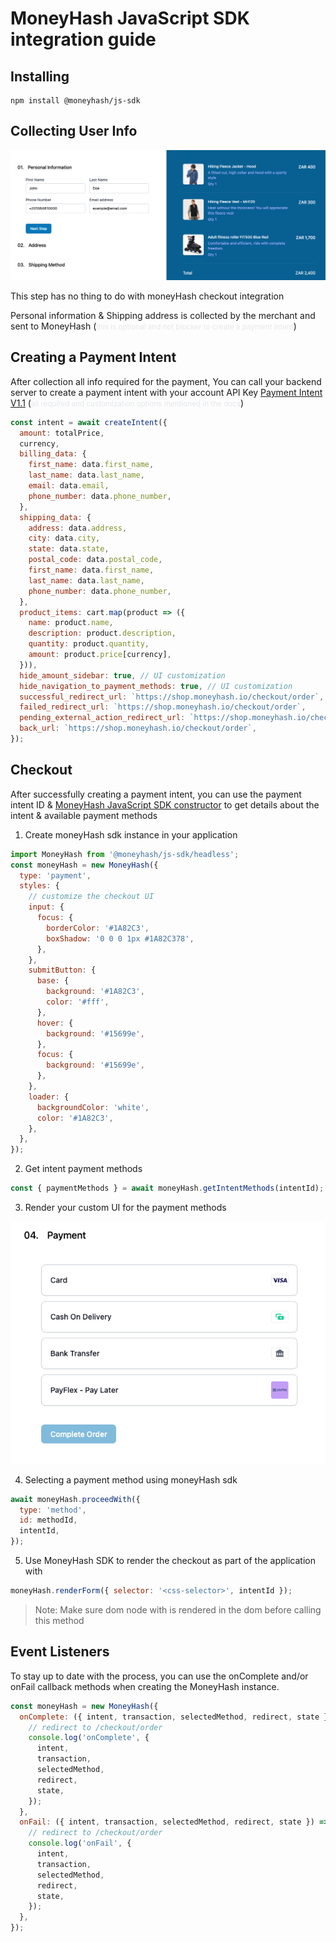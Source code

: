 # MoneyHash JavaScript SDK integration guide

## Installing

```shell
npm install @moneyhash/js-sdk
```

## Collecting User Info

![Filling user data](./src/assets/guide/UserData.png)

This step has no thing to do with moneyHash checkout integration

Personal information & Shipping address is collected by the merchant and sent to MoneyHash (<small><span style="color: rgb(229, 231, 235);">this is optional and not blocker to create a payment intent</span></small>)

## Creating a Payment Intent

After collection all info required for the payment, You can call your backend server to create a payment intent with your account API Key [Payment Intent V1.1](https://docs.moneyhash.io/reference/payment-intent-v11) (<small><span style="color: rgb(229, 231, 235);">all required and customization options mentioned in the docs</span></small>)

```js
const intent = await createIntent({
  amount: totalPrice,
  currency,
  billing_data: {
    first_name: data.first_name,
    last_name: data.last_name,
    email: data.email,
    phone_number: data.phone_number,
  },
  shipping_data: {
    address: data.address,
    city: data.city,
    state: data.state,
    postal_code: data.postal_code,
    first_name: data.first_name,
    last_name: data.last_name,
    phone_number: data.phone_number,
  },
  product_items: cart.map(product => ({
    name: product.name,
    description: product.description,
    quantity: product.quantity,
    amount: product.price[currency],
  })),
  hide_amount_sidebar: true, // UI customization
  hide_navigation_to_payment_methods: true, // UI customization
  successful_redirect_url: `https://shop.moneyhash.io/checkout/order`,
  failed_redirect_url: `https://shop.moneyhash.io/checkout/order`,
  pending_external_action_redirect_url: `https://shop.moneyhash.io/checkout/order`,
  back_url: `https://shop.moneyhash.io/checkout/order`,
});
```

## Checkout

After successfully creating a payment intent, you can use the payment intent ID & [MoneyHash JavaScript SDK constructor](https://docs.moneyhash.io/docs/javascript-sdk) to get details about the intent & available payment methods

1. Create moneyHash sdk instance in your application

```js
import MoneyHash from '@moneyhash/js-sdk/headless';
const moneyHash = new MoneyHash({
  type: 'payment',
  styles: {
    // customize the checkout UI
    input: {
      focus: {
        borderColor: '#1A82C3',
        boxShadow: '0 0 0 1px #1A82C378',
      },
    },
    submitButton: {
      base: {
        background: '#1A82C3',
        color: '#fff',
      },
      hover: {
        background: '#15699e',
      },
      focus: {
        background: '#15699e',
      },
    },
    loader: {
      backgroundColor: 'white',
      color: '#1A82C3',
    },
  },
});
```

2. Get intent payment methods

```js
const { paymentMethods } = await moneyHash.getIntentMethods(intentId);
```

3. Render your custom UI for the payment methods

![](./src/assets/guide/PaymentMethods.png)

4. Selecting a payment method using moneyHash sdk

```js
await moneyHash.proceedWith({
  type: 'method',
  id: methodId,
  intentId,
});
```

5. Use MoneyHash SDK to render the checkout as part of the application with

```js
moneyHash.renderForm({ selector: '<css-selector>', intentId });
```

> Note: Make sure dom node with <css-selector> is rendered in the dom before calling this method

## Event Listeners

To stay up to date with the process, you can use the onComplete and/or onFail callback methods when creating the MoneyHash instance.

```js
const moneyHash = new MoneyHash({
  onComplete: ({ intent, transaction, selectedMethod, redirect, state }) => {
    // redirect to /checkout/order
    console.log('onComplete', {
      intent,
      transaction,
      selectedMethod,
      redirect,
      state,
    });
  },
  onFail: ({ intent, transaction, selectedMethod, redirect, state }) => {
    // redirect to /checkout/order
    console.log('onFail', {
      intent,
      transaction,
      selectedMethod,
      redirect,
      state,
    });
  },
});
```
